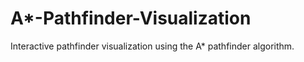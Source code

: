 # A*-Pathfinder-Visualization
Interactive pathfinder visualization using the A* pathfinder algorithm. 
